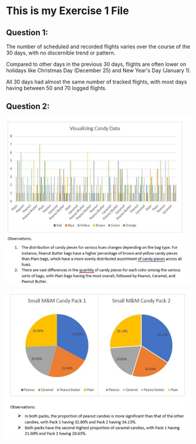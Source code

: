 # This is my Exercise 1 File

## Question 1:

The number of scheduled and recorded flights varies over the course of the 30 days, with no discernible trend or pattern.

Compared to other days in the previous 30 days, flights are often lower on holidays like Christmas Day (December 25) and New Year's Day (January 1).

All 30 days had almost the same number of tracked flights, with most days having between 50 and 70 logged flights.

## Question 2:

![Candy](CandyObservation1.jpg)

![Candy](CandyObservation2.jpg)
